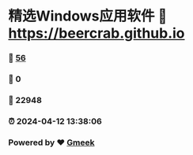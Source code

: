 # 精选Windows应用软件 :link: https://beercrab.github.io 
### :page_facing_up: [56](https://beercrab.github.io/tag.html) 
### :speech_balloon: 0 
### :hibiscus: 22948 
### :alarm_clock: 2024-04-12 13:38:06 
### Powered by :heart: [Gmeek](https://github.com/Meekdai/Gmeek)
